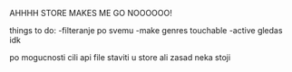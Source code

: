 AHHHH STORE MAKES ME GO NOOOOOO!

things to do:
-filteranje po svemu
-make genres touchable
-active gledas idk

po mogucnosti cili api file staviti u store ali zasad neka stoji
